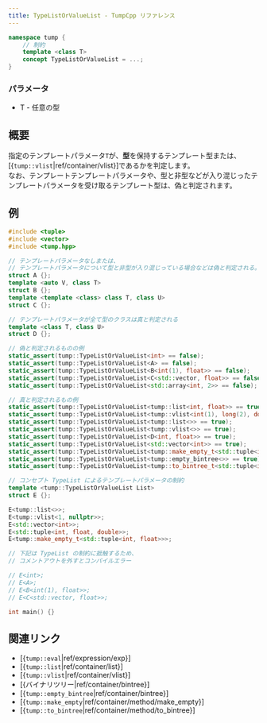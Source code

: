```yaml
---
title: TypeListOrValueList - TumpCpp リファレンス
---
```


```cpp
namespace tump {
    // 制約
    template <class T>
    concept TypeListOrValueList = ...;
}
```

### パラメータ

- T - 任意の型

## 概要

指定のテンプレートパラメータ`T`が、**型**を保持するテンプレート型または、[{`tump::vlist`|ref/container/vlist}]であるかを判定します。  
なお、テンプレートテンプレートパラメータや、型と非型などが入り混じったテンプレートパラメータを受け取るテンプレート型は、偽と判定されます。

## 例

```cpp
#include <tuple>
#include <vector>
#include <tump.hpp>

// テンプレートパラメータなしまたは、
// テンプレートパラメータについて型と非型が入り混じっている場合などは偽と判定される。
struct A {};
template <auto V, class T>
struct B {};
template <template <class> class T, class U>
struct C {};

// テンプレートパラメータが全て型のクラスは真と判定される
template <class T, class U>
struct D {};

// 偽と判定されるものの例
static_assert(tump::TypeListOrValueList<int> == false);
static_assert(tump::TypeListOrValueList<A> == false);
static_assert(tump::TypeListOrValueList<B<int(1), float>> == false);
static_assert(tump::TypeListOrValueList<C<std::vector, float>> == false);
static_assert(tump::TypeListOrValueList<std::array<int, 2>> == false);

// 真と判定されるもの例
static_assert(tump::TypeListOrValueList<tump::list<int, float>> == true);
static_assert(tump::TypeListOrValueList<tump::vlist<int(1), long(2), double(3)>> == true);
static_assert(tump::TypeListOrValueList<tump::list<>> == true);
static_assert(tump::TypeListOrValueList<tump::vlist<>> == true);
static_assert(tump::TypeListOrValueList<D<int, float>> == true);
static_assert(tump::TypeListOrValueList<std::vector<int>> == true);
static_assert(tump::TypeListOrValueList<tump::make_empty_t<std::tuple<int, float>>> == true);
static_assert(tump::TypeListOrValueList<tump::empty_bintree<>> == true);
static_assert(tump::TypeListOrValueList<tump::to_bintree_t<std::tuple<int, float>>> == true);

// コンセプト TypeList によるテンプレートパラメータの制約
template <tump::TypeListOrValueList List>
struct E {};

E<tump::list<>>;
E<tump::vlist<1, nullptr>>;
E<std::vector<int>>;
E<std::tuple<int, float, double>>;
E<tump::make_empty_t<std::tuple<int, float>>>;

// 下記は TypeList の制約に抵触するため、
// コメントアウトを外すとコンパイルエラー

// E<int>;
// E<A>;
// E<B<int(1), float>>;
// E<C<std::vector, float>>;

int main() {}
```

## 関連リンク

- [{`tump::eval`|ref/expression/exp}]
- [{`tump::list`|ref/container/list}]
- [{`tump::vlist`|ref/container/vlist}]
- [{バイナリツリー|ref/container/bintree}]
- [{`tump::empty_bintree`|ref/container/bintree}]
- [{`tump::make_empty`|ref/container/method/make_empty}]
- [{`tump::to_bintree`|ref/container/method/to_bintree}]
